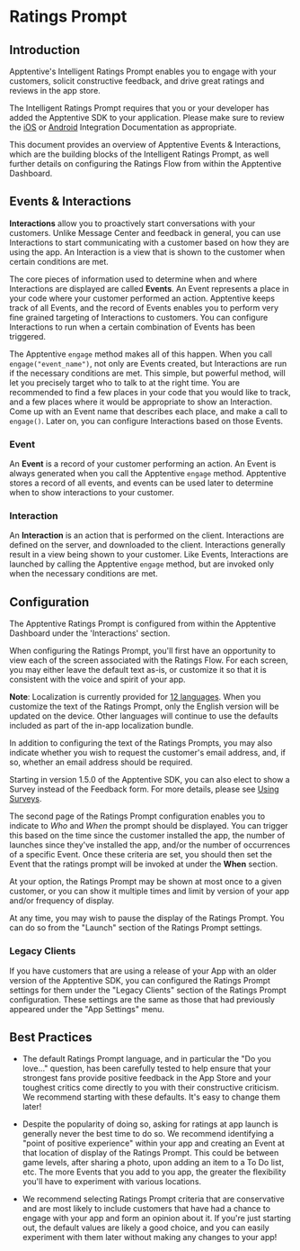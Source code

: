 # Ratings Prompt

## Introduction

Apptentive's Intelligent Ratings Prompt enables you to engage with your customers, solicit constructive feedback, and drive great ratings and reviews in the app store.

The Intelligent Ratings Prompt requires that you or your developer has added the Apptentive SDK to your application. Please make sure to review the [iOS](/docs/ios) or [Android](/docs/android) Integration Documentation as appropriate.

This document provides an overview of Apptentive Events & Interactions, which are the building blocks of the Intelligent Ratings Prompt, as well further details on configuring the Ratings Flow from within the Apptentive Dashboard.

## Events & Interactions

**Interactions** allow you to proactively start conversations with your customers. Unlike Message Center and feedback in general, you can use Interactions to start communicating with a customer based on how they are using the app. An Interaction is a view that is shown to the customer when certain conditions are met.

The core pieces of information used to determine when and where Interactions are displayed are called **Events**. An Event represents a place in your code where your customer performed an action. Apptentive keeps track of all Events, and the record of Events enables you to perform very fine grained targeting of Interactions to customers. You can configure Interactions to run when a certain combination of Events has been triggered.

The Apptentive `engage` method makes all of this happen.  When you call `engage("event_name")`, not only are Events created, but Interactions are run if the necessary conditions are met. This simple, but powerful method, will let you precisely target who to talk to at the right time. You are recommended to find a few places in your code that you would like to track, and a few places where it would be appropriate to show an Interaction. Come up with an Event name that describes each place, and make a call to `engage()`. Later on, you can configure Interactions based on those Events.

### Event ###

An **Event** is a record of your customer performing an action. An Event is always generated when you call the Apptentive `engage` method. Apptentive stores a record of all events, and events can be used later to determine when to show interactions to your customer.

### Interaction ###

An **Interaction** is an action that is performed on the client. Interactions are defined on the server, and downloaded to the client. Interactions generally result in a view being shown to your customer. Like Events, Interactions are launched by calling the Apptentive `engage` method, but are invoked only when the necessary conditions are met.


## Configuration

The Apptentive Ratings Prompt is configured from within the Apptentive Dashboard under the 'Interactions' section.

When configuring the Ratings Prompt, you'll first have an opportunity to view each of the screen associated with the Ratings Flow. For each screen, you may either leave the default text as-is, or customize it so that it is consistent with the voice and spirit of your app.

**Note**:  Localization is currently provided for [12 languages](http://www.apptentive.com/features/availability/). When you customize the text of the Ratings Prompt, only the English version will be updated on the device.  Other languages will continue to use the defaults included as part of the in-app localization bundle.

In addition to configuring the text of the Ratings Prompts, you may also indicate whether you wish to request the customer's email address, and, if so, whether an email address should be required.

Starting in version 1.5.0 of the Apptentive SDK, you can also elect to show a Survey instead of the Feedback form. For more details, please see [Using Surveys](/docs/using_apptentive/surveys/).

The second page of the Ratings Prompt configuration enables you to indicate to *Who* and *When* the prompt should be displayed. You can trigger this based on the time since the customer installed the app, the number of launches since they've installed the app, and/or the number of occurrences of a specific Event. Once these criteria are set, you should then set the Event that the ratings prompt will be invoked at under the **When** section.

At your option, the Ratings Prompt may be shown at most once to a given customer, or you can show it multiple times and limit by version of your app and/or frequency of display.

At any time, you may wish to pause the display of the Ratings Prompt. You can do so from the "Launch" section of the Ratings Prompt settings.

### Legacy Clients ###

If you have customers that are using a release of your App with an older version of the Apptentive SDK, you can configured the Ratings Prompt settings for them under the "Legacy Clients" section of the Ratings Prompt configuration. These settings are the same as those that had previously appeared under the "App Settings" menu.


## Best Practices

* The default Ratings Prompt language, and in particular the "Do you love..." question, has been carefully tested to help ensure that your strongest fans provide positive feedback in the App Store and your toughest critics come directly to you with their constructive criticism. We recommend starting with these defaults.  It's easy to change them later!

* Despite the popularity of doing so, asking for ratings at app launch is generally never the best time to do so. We recommend identifying a "point of positive experience" within your app and creating an Event at that location of display of the Ratings Prompt. This could be between game levels, after sharing a photo, upon adding an item to a To Do list, etc. The more Events that you add to you app, the greater the flexibility you'll have to experiment with various locations.

* We recommend selecting Ratings Prompt criteria that are conservative and are most likely to include customers that have had a chance to engage with your app and form an opinion about it. If you're just starting out, the default values are likely a good choice, and you can easily experiment with them later without making any changes to your app!
